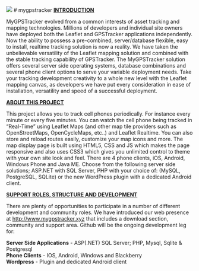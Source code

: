 <img src="http://mygpstracker.xyz/download/images/mygpstracker.png" /> 
# mygpstracker
<b><u>INTRODUCTION</u></b>

MyGPSTracker evolved from a common interests of asset tracking and mapping technologies. Millions of developers and individual site owners have deployed both the Leaflet and GPSTracker applications independently. Now the ability to possess a pre-combined, server/database flexible, easy to install, realtime tracking solution is now a reality. We have taken the unbelievable versatility of the Leaflet mapping solution and combined with the stable tracking capability of GPSTracker. The MyGPSTracker solution offers several server side operating systems, database combinations and several phone client options to serve your variable deployment needs. Take your tracking development creativity to a whole new level with the Leaflet mapping canvas, as developers we have put every consideration in ease of installation, versatility and speed of a successful deployment.

<b><u>ABOUT THIS PROJECT</u></b>

This project allows you to track cell phones periodically. For instance every minute or every five minutes. You can watch the cell phone being tracked in “Real-Time” using Leaflet Maps (and other map tile providers such as OpenStreetMaps, OpenCycleMaps, etc..) and Leaflet Realtime. You can also store and reload routes easily, customize your map icons and more. The map display page is built using HTML5, CSS and JS which makes the page responsive and also uses CSS3 which gives you unlimited control to theme with your own site look and feel. There are 4 phone clients, iOS, Android, Windows Phone and Java ME. Choose from the following server side solutions; ASP.NET with SQL Server, PHP with your choice of: (MySQL, PostgreSQL, SQLite) or the new WordPress plugin with a dedicated Android client. 

<b><u>SUPPORT ROLES, STRUCTURE AND DEVELOPMENT</u></b>

There are plenty of opportunities to participate in a number of different development and community roles. We have introduced our web presence at http://www.mygpstracker.xyz that includes a download section, community and support area. Github will be the ongoing development leg for:

<b>Server Side Applications</b> - ASP(.NET) SQL Server; PHP, Mysql, Sqlite & Postgresql<br>
<b>Phone Clients</b> - IOS, Android, Windows and Blackberry<br>
<b>Wordpress</b> - Plugin and dedicated Android client<br>
